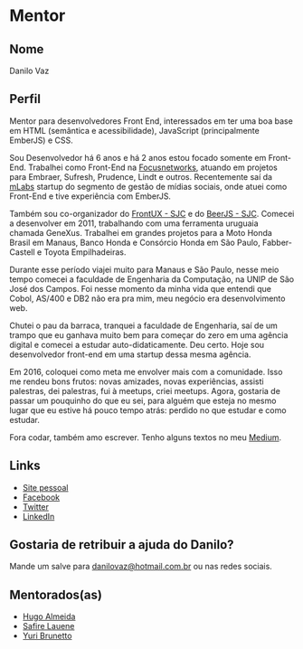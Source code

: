 # Mentor

## Nome

Danilo Vaz

## Perfil

Mentor para desenvolvedores Front End, interessados em ter uma boa base em HTML (semântica e acessibilidade), JavaScript (principalmente EmberJS) e CSS.

Sou Desenvolvedor há 6 anos e há 2 anos estou focado somente em Front-End. Trabalhei como Front-End na [Focusnetworks](http://www.focusnetworks.com.br), atuando em projetos para Embraer, Sufresh, Prudence, Lindt e outros. Recentemente saí da [mLabs](http://www.mlabs.com.br) startup do segmento de gestão de mídias sociais, onde atuei como Front-End e tive experiência com EmberJS.

Também sou co-organizador do [FrontUX - SJC](https://www.meetup.com/FrontUX-SJC/) e do [BeerJS - SJC](http://www.meetup.com/Beer-JS-SJC/). Comecei a desenvolver em 2011, trabalhando com uma ferramenta uruguaia chamada GeneXus. Trabalhei em grandes projetos para a Moto Honda Brasil em Manaus, Banco Honda e Consórcio Honda em São Paulo, Fabber-Castell e Toyota Empilhadeiras.

Durante esse período viajei muito para Manaus e São Paulo, nesse meio tempo comecei a faculdade de Engenharia da Computação, na UNIP de São José dos Campos. Foi nesse momento da minha vida que entendi que Cobol, AS/400 e DB2 não era pra mim, meu negócio era desenvolvimento web.

Chutei o pau da barraca, tranquei a faculdade de Engenharia, saí de um trampo que eu ganhava muito bem para começar do zero em uma agência digital e comecei a estudar auto-didaticamente. Deu certo. Hoje sou desenvolvedor front-end em uma startup dessa mesma agência.

Em 2016, coloquei como meta me envolver mais com a comunidade. Isso me rendeu bons frutos: novas amizades, novas experiências, assisti palestras, dei palestras, fui à meetups, criei meetups. Agora, gostaria de passar um pouquinho do que eu sei, para alguém que esteja no mesmo lugar que eu estive há pouco tempo atrás: perdido no que estudar e como estudar.

Fora codar, também amo escrever. Tenho alguns textos no meu [Medium](https://medium.com/@danilovaz).

## Links

* [Site pessoal](http://danilovaz.github.io)
* [Facebook](https://www.facebook.com/vazdanilo)
* [Twitter](https://twitter.com/_danilovaz)
* [LinkedIn](https://br.linkedin.com/in/danilovaz)

## Gostaria de retribuir a ajuda do Danilo?

Mande um salve para danilovaz@hotmail.com.br ou nas redes sociais.

## Mentorados(as)

* [Hugo Almeida](/profiles/pupils/profiles/hugo_almeida.md)
* [Safire Lauene](/profiles/pupils/profiles/SafireLauene.md)
* [Yuri Brunetto](/profiles/pupils/profiles/YuriBrunetto.md)


